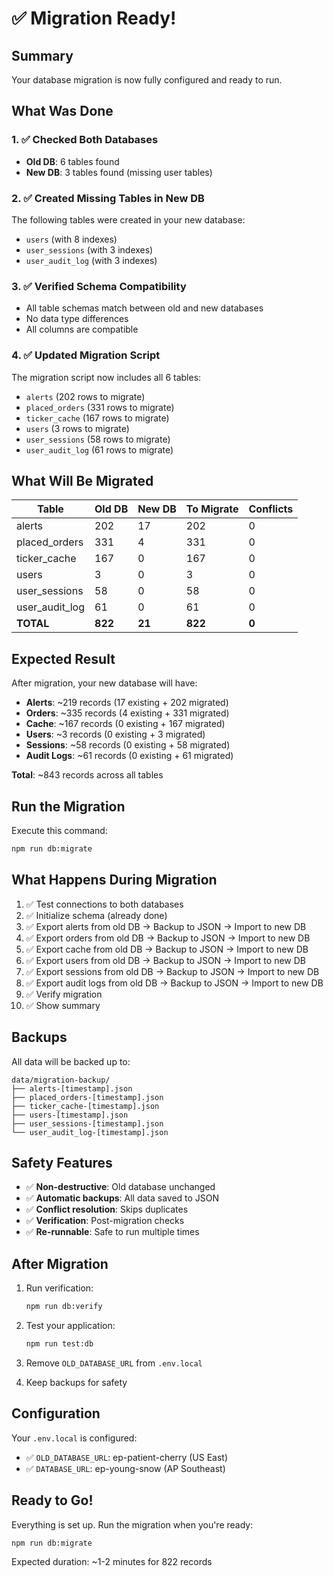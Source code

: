 # ✅ Migration Ready!

## Summary

Your database migration is now fully configured and ready to run.

## What Was Done

### 1. ✅ Checked Both Databases
- **Old DB**: 6 tables found
- **New DB**: 3 tables found (missing user tables)

### 2. ✅ Created Missing Tables in New DB
The following tables were created in your new database:
- `users` (with 8 indexes)
- `user_sessions` (with 3 indexes)
- `user_audit_log` (with 3 indexes)

### 3. ✅ Verified Schema Compatibility
- All table schemas match between old and new databases
- No data type differences
- All columns are compatible

### 4. ✅ Updated Migration Script
The migration script now includes all 6 tables:
- `alerts` (202 rows to migrate)
- `placed_orders` (331 rows to migrate)
- `ticker_cache` (167 rows to migrate)
- `users` (3 rows to migrate)
- `user_sessions` (58 rows to migrate)
- `user_audit_log` (61 rows to migrate)

## What Will Be Migrated

| Table | Old DB | New DB | To Migrate | Conflicts |
|-------|--------|--------|------------|-----------|
| alerts | 202 | 17 | 202 | 0 |
| placed_orders | 331 | 4 | 331 | 0 |
| ticker_cache | 167 | 0 | 167 | 0 |
| users | 3 | 0 | 3 | 0 |
| user_sessions | 58 | 0 | 58 | 0 |
| user_audit_log | 61 | 0 | 61 | 0 |
| **TOTAL** | **822** | **21** | **822** | **0** |

## Expected Result

After migration, your new database will have:
- **Alerts**: ~219 records (17 existing + 202 migrated)
- **Orders**: ~335 records (4 existing + 331 migrated)
- **Cache**: ~167 records (0 existing + 167 migrated)
- **Users**: ~3 records (0 existing + 3 migrated)
- **Sessions**: ~58 records (0 existing + 58 migrated)
- **Audit Logs**: ~61 records (0 existing + 61 migrated)

**Total**: ~843 records across all tables

## Run the Migration

Execute this command:

```bash
npm run db:migrate
```

## What Happens During Migration

1. ✅ Test connections to both databases
2. ✅ Initialize schema (already done)
3. ✅ Export alerts from old DB → Backup to JSON → Import to new DB
4. ✅ Export orders from old DB → Backup to JSON → Import to new DB
5. ✅ Export cache from old DB → Backup to JSON → Import to new DB
6. ✅ Export users from old DB → Backup to JSON → Import to new DB
7. ✅ Export sessions from old DB → Backup to JSON → Import to new DB
8. ✅ Export audit logs from old DB → Backup to JSON → Import to new DB
9. ✅ Verify migration
10. ✅ Show summary

## Backups

All data will be backed up to:
```
data/migration-backup/
├── alerts-[timestamp].json
├── placed_orders-[timestamp].json
├── ticker_cache-[timestamp].json
├── users-[timestamp].json
├── user_sessions-[timestamp].json
└── user_audit_log-[timestamp].json
```

## Safety Features

- ✅ **Non-destructive**: Old database unchanged
- ✅ **Automatic backups**: All data saved to JSON
- ✅ **Conflict resolution**: Skips duplicates
- ✅ **Verification**: Post-migration checks
- ✅ **Re-runnable**: Safe to run multiple times

## After Migration

1. Run verification:
   ```bash
   npm run db:verify
   ```

2. Test your application:
   ```bash
   npm run test:db
   ```

3. Remove `OLD_DATABASE_URL` from `.env.local`

4. Keep backups for safety

## Configuration

Your `.env.local` is configured:
- ✅ `OLD_DATABASE_URL`: ep-patient-cherry (US East)
- ✅ `DATABASE_URL`: ep-young-snow (AP Southeast)

## Ready to Go!

Everything is set up. Run the migration when you're ready:

```bash
npm run db:migrate
```

Expected duration: ~1-2 minutes for 822 records
